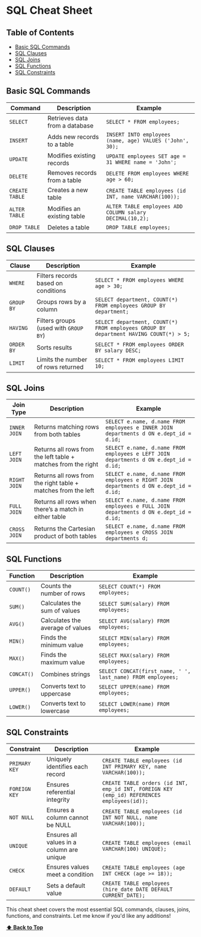 # SQL Cheat Sheet   

## Table of Contents

- [Basic SQL Commands](#basic-sql-commands)
- [SQL Clauses](#sql-clauses)
- [SQL Joins](#sql-joins)
- [SQL Functions](#sql-functions)
- [SQL Constraints](#sql-constraints)

## Basic SQL Commands  

| Command | Description | Example |
|---------|-------------|---------|
| `SELECT` | Retrieves data from a database | `SELECT * FROM employees;` |
| `INSERT` | Adds new records to a table | `INSERT INTO employees (name, age) VALUES ('John', 30);` |
| `UPDATE` | Modifies existing records | `UPDATE employees SET age = 31 WHERE name = 'John';` |
| `DELETE` | Removes records from a table | `DELETE FROM employees WHERE age > 60;` |
| `CREATE TABLE` | Creates a new table | `CREATE TABLE employees (id INT, name VARCHAR(100));` |
| `ALTER TABLE` | Modifies an existing table | `ALTER TABLE employees ADD COLUMN salary DECIMAL(10,2);` |
| `DROP TABLE` | Deletes a table | `DROP TABLE employees;` |

## SQL Clauses  

| Clause | Description | Example |
|--------|-------------|---------|
| `WHERE` | Filters records based on conditions | `SELECT * FROM employees WHERE age > 30;` |
| `GROUP BY` | Groups rows by a column | `SELECT department, COUNT(*) FROM employees GROUP BY department;` |
| `HAVING` | Filters groups (used with `GROUP BY`) | `SELECT department, COUNT(*) FROM employees GROUP BY department HAVING COUNT(*) > 5;` |
| `ORDER BY` | Sorts results | `SELECT * FROM employees ORDER BY salary DESC;` |
| `LIMIT` | Limits the number of rows returned | `SELECT * FROM employees LIMIT 10;` |

## SQL Joins  

| Join Type | Description | Example |
|-----------|-------------|---------|
| `INNER JOIN` | Returns matching rows from both tables | `SELECT e.name, d.name FROM employees e INNER JOIN departments d ON e.dept_id = d.id;` |
| `LEFT JOIN` | Returns all rows from the left table + matches from the right | `SELECT e.name, d.name FROM employees e LEFT JOIN departments d ON e.dept_id = d.id;` |
| `RIGHT JOIN` | Returns all rows from the right table + matches from the left | `SELECT e.name, d.name FROM employees e RIGHT JOIN departments d ON e.dept_id = d.id;` |
| `FULL JOIN` | Returns all rows when there’s a match in either table | `SELECT e.name, d.name FROM employees e FULL JOIN departments d ON e.dept_id = d.id;` |
| `CROSS JOIN` | Returns the Cartesian product of both tables | `SELECT e.name, d.name FROM employees e CROSS JOIN departments d;` |

## SQL Functions  

| Function | Description | Example |
|----------|-------------|---------|
| `COUNT()` | Counts the number of rows | `SELECT COUNT(*) FROM employees;` |
| `SUM()` | Calculates the sum of values | `SELECT SUM(salary) FROM employees;` |
| `AVG()` | Calculates the average of values | `SELECT AVG(salary) FROM employees;` |
| `MIN()` | Finds the minimum value | `SELECT MIN(salary) FROM employees;` |
| `MAX()` | Finds the maximum value | `SELECT MAX(salary) FROM employees;` |
| `CONCAT()` | Combines strings | `SELECT CONCAT(first_name, ' ', last_name) FROM employees;` |
| `UPPER()` | Converts text to uppercase | `SELECT UPPER(name) FROM employees;` |
| `LOWER()` | Converts text to lowercase | `SELECT LOWER(name) FROM employees;` |

## SQL Constraints  

| Constraint | Description | Example |
|------------|-------------|---------|
| `PRIMARY KEY` | Uniquely identifies each record | `CREATE TABLE employees (id INT PRIMARY KEY, name VARCHAR(100));` |
| `FOREIGN KEY` | Ensures referential integrity | `CREATE TABLE orders (id INT, emp_id INT, FOREIGN KEY (emp_id) REFERENCES employees(id));` |
| `NOT NULL` | Ensures a column cannot be NULL | `CREATE TABLE employees (id INT NOT NULL, name VARCHAR(100));` |
| `UNIQUE` | Ensures all values in a column are unique | `CREATE TABLE employees (email VARCHAR(100) UNIQUE);` |
| `CHECK` | Ensures values meet a condition | `CREATE TABLE employees (age INT CHECK (age >= 18));` |
| `DEFAULT` | Sets a default value | `CREATE TABLE employees (hire_date DATE DEFAULT CURRENT_DATE);` |

This cheat sheet covers the most essential SQL commands, clauses, joins, functions, and constraints. Let me know if you'd like any additions!

**[⬆ Back to Top](#table-of-contents)**